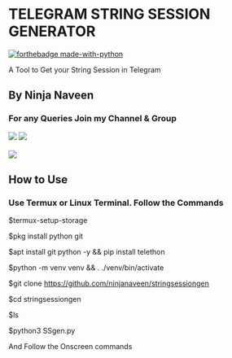 # TELEGRAM STRING SESSION GENERATOR

<p align="center">

[![forthebadge made-with-python](http://ForTheBadge.com/images/badges/made-with-python.svg)](https://www.python.org/)

A Tool to Get your String Session in Telegram

## By Ninja Naveen

### For any Queries Join my Channel & Group 

<a href="https://t.me/joinchat/AAAAAEz2wFGHeaYi1cJW-w"><img src="https://img.shields.io/badge/Join-Telegram%20Channel-blue?logo=Telegram"></a>
<a href="https://t.me/joinchat/QOVLYkY_KxO4VwVHFUFVRA"><img src="https://img.shields.io/badge/Join-Telegram%20Group-blue.svg?logo=telegram"></a>
<br><br>
<a href="https://t.me/ninjanaveen"><img src="https://img.shields.io/badge/Made%20By-Ninja%20Naveen-red"></a>

## How to Use

### Use Termux or Linux Terminal. Follow the Commands

$termux-setup-storage

$pkg install python git

$apt install git python -y && pip install telethon

$python -m venv venv && . ./venv/bin/activate

$git clone https://github.com/ninjanaveen/stringsessiongen

$cd stringsessiongen

$ls

$python3 SSgen.py

And Follow the Onscreen commands

